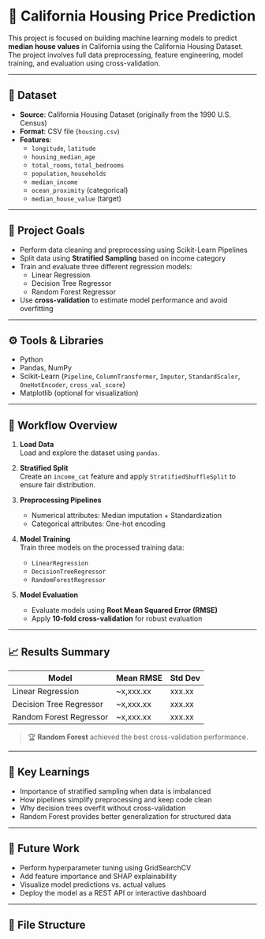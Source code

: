 # 🏡 California Housing Price Prediction

This project is focused on building machine learning models to predict **median house values** in California using the California Housing Dataset. The project involves full data preprocessing, feature engineering, model training, and evaluation using cross-validation.

---

## 📂 Dataset

- **Source**: California Housing Dataset (originally from the 1990 U.S. Census)
- **Format**: CSV file (`housing.csv`)
- **Features**:
  - `longitude`, `latitude`
  - `housing_median_age`
  - `total_rooms`, `total_bedrooms`
  - `population`, `households`
  - `median_income`
  - `ocean_proximity` (categorical)
  - `median_house_value` (target)

---

## 🧠 Project Goals

- Perform data cleaning and preprocessing using Scikit-Learn Pipelines
- Split data using **Stratified Sampling** based on income category
- Train and evaluate three different regression models:
  - Linear Regression
  - Decision Tree Regressor
  - Random Forest Regressor
- Use **cross-validation** to estimate model performance and avoid overfitting

---

## ⚙️ Tools & Libraries

- Python
- Pandas, NumPy
- Scikit-Learn (`Pipeline`, `ColumnTransformer`, `Imputer`, `StandardScaler`, `OneHotEncoder`, `cross_val_score`)
- Matplotlib (optional for visualization)

---

## 🔄 Workflow Overview

1. **Load Data**  
   Load and explore the dataset using `pandas`.

2. **Stratified Split**  
   Create an `income_cat` feature and apply `StratifiedShuffleSplit` to ensure fair distribution.

3. **Preprocessing Pipelines**  
   - Numerical attributes: Median imputation + Standardization
   - Categorical attributes: One-hot encoding

4. **Model Training**  
   Train three models on the processed training data:
   - `LinearRegression`
   - `DecisionTreeRegressor`
   - `RandomForestRegressor`

5. **Model Evaluation**  
   - Evaluate models using **Root Mean Squared Error (RMSE)**
   - Apply **10-fold cross-validation** for robust evaluation

---

## 📈 Results Summary

| Model                  | Mean RMSE | Std Dev |
|------------------------|-----------|---------|
| Linear Regression      | ~x,xxx.xx | xxx.xx  |
| Decision Tree Regressor| ~x,xxx.xx | xxx.xx  |
| Random Forest Regressor| ~x,xxx.xx | xxx.xx  |

> 🏆 **Random Forest** achieved the best cross-validation performance.

---

## 🧠 Key Learnings

- Importance of stratified sampling when data is imbalanced
- How pipelines simplify preprocessing and keep code clean
- Why decision trees overfit without cross-validation
- Random Forest provides better generalization for structured data

---

## 📌 Future Work

- Perform hyperparameter tuning using GridSearchCV
- Add feature importance and SHAP explainability
- Visualize model predictions vs. actual values
- Deploy the model as a REST API or interactive dashboard

---

## 📁 File Structure

